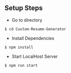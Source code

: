 ## Setup Steps

- Go to directory
```
$ cd Custom-Resume-Generator
```
- Install Dependencies
```
$ npm install
```
- Start LocalHost Server
```
$ npm run start
```

